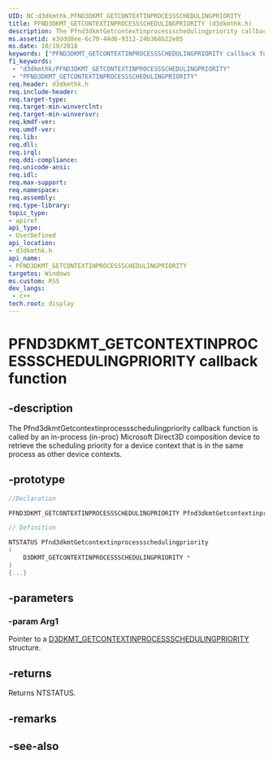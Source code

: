 ```yaml
---
UID: NC:d3dkmthk.PFND3DKMT_GETCONTEXTINPROCESSSCHEDULINGPRIORITY
title: PFND3DKMT_GETCONTEXTINPROCESSSCHEDULINGPRIORITY (d3dkmthk.h)
description: The Pfnd3dkmtGetcontextinprocessschedulingpriority callback function is called by an in-process (in-proc) Microsoft Direct3D composition device to retrieve the scheduling priority for a device context that is in the same process as other device contexts.
ms.assetid: e3ddd8ee-6c70-44d6-9312-24b368b22e85
ms.date: 10/19/2018
keywords: ["PFND3DKMT_GETCONTEXTINPROCESSSCHEDULINGPRIORITY callback function"]
f1_keywords:
 - "d3dkmthk/PFND3DKMT_GETCONTEXTINPROCESSSCHEDULINGPRIORITY"
 - "PFND3DKMT_GETCONTEXTINPROCESSSCHEDULINGPRIORITY"
req.header: d3dkmthk.h
req.include-header:
req.target-type:
req.target-min-winverclnt:
req.target-min-winversvr:
req.kmdf-ver:
req.umdf-ver:
req.lib:
req.dll:
req.irql: 
req.ddi-compliance:
req.unicode-ansi:
req.idl:
req.max-support:
req.namespace:
req.assembly:
req.type-library: 
topic_type: 
- apiref
api_type: 
- UserDefined
api_location: 
- d3dkmthk.h
api_name: 
- PFND3DKMT_GETCONTEXTINPROCESSSCHEDULINGPRIORITY
targetos: Windows
ms.custom: RS5
dev_langs:
 - c++
tech.root: display
---
```


# PFND3DKMT_GETCONTEXTINPROCESSSCHEDULINGPRIORITY callback function

## -description

The Pfnd3dkmtGetcontextinprocessschedulingpriority callback function is called by an in-process (in-proc) Microsoft Direct3D composition device to retrieve the scheduling priority for a device context that is in the same process as other device contexts.

## -prototype

```cpp
//Declaration

PFND3DKMT_GETCONTEXTINPROCESSSCHEDULINGPRIORITY Pfnd3dkmtGetcontextinprocessschedulingpriority; 

// Definition

NTSTATUS Pfnd3dkmtGetcontextinprocessschedulingpriority 
(
	D3DKMT_GETCONTEXTINPROCESSSCHEDULINGPRIORITY *
)
{...}

```

## -parameters

### -param Arg1

Pointer to a [D3DKMT_GETCONTEXTINPROCESSSCHEDULINGPRIORITY](ns-d3dkmthk-_d3dkmt_getcontextinprocessschedulingpriority.md) structure.

## -returns

Returns NTSTATUS.


## -remarks




## -see-also
